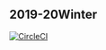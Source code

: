 ## 2019-20Winter  
[![CircleCI](https://circleci.com/gh/Asazuke11/2019-20Winter/tree/master.svg?style=svg)](https://circleci.com/gh/Asazuke11/2019-20Winter/tree/master)
